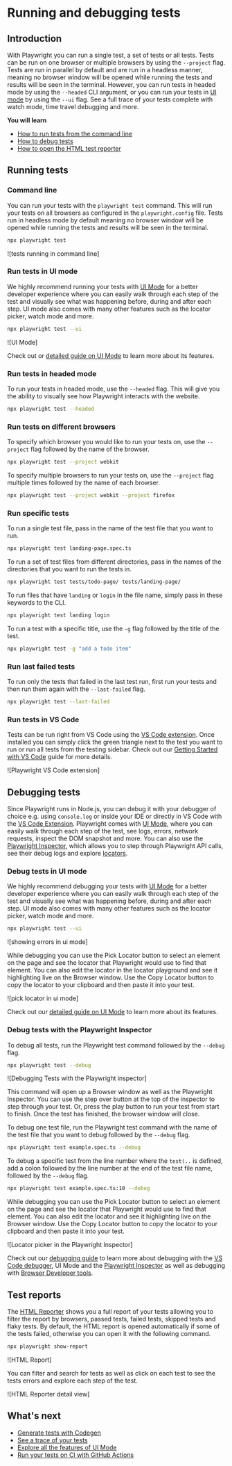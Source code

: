 # Running and debugging tests

## Introduction

With Playwright you can run a single test, a set of tests or all tests. Tests can be run on one browser or multiple browsers by using the `--project` flag. Tests are run in parallel by default and are run in a headless manner, meaning no browser window will be opened while running the tests and results will be seen in the terminal. However, you can run tests in headed mode by using the `--headed` CLI argument, or you can run your tests in [UI mode](https://playwright.dev/docs/test-ui-mode) by using the `--ui` flag. See a full trace of your tests complete with watch mode, time travel debugging and more.

**You will learn**

- [How to run tests from the command line](#command-line)
- [How to debug tests](#debugging-tests)
- [How to open the HTML test reporter](#test-reports)

## Running tests

### Command line

You can run your tests with the `playwright test` command. This will run your tests on all browsers as configured in the `playwright.config` file. Tests run in headless mode by default meaning no browser window will be opened while running the tests and results will be seen in the terminal.

```bash
npx playwright test
```

![tests running in command line]

### Run tests in UI mode

We highly recommend running your tests with [UI Mode](https://playwright.dev/docs/test-ui-mode) for a better developer experience where you can easily walk through each step of the test and visually see what was happening before, during and after each step. UI mode also comes with many other features such as the locator picker, watch mode and more.

```bash
npx playwright test --ui
```

![UI Mode]

Check out or [detailed guide on UI Mode](https://playwright.dev/docs/test-ui-mode) to learn more about its features.

### Run tests in headed mode

To run your tests in headed mode, use the `--headed` flag. This will give you the ability to visually see how Playwright interacts with the website.

```bash
npx playwright test --headed
```

### Run tests on different browsers

To specify which browser you would like to run your tests on, use the `--project` flag followed by the name of the browser.

```bash
npx playwright test --project webkit
```

To specify multiple browsers to run your tests on, use the `--project` flag multiple times followed by the name of each browser.

```bash
npx playwright test --project webkit --project firefox
```

### Run specific tests

To run a single test file, pass in the name of the test file that you want to run.

```bash
npx playwright test landing-page.spec.ts
```

To run a set of test files from different directories, pass in the names of the directories that you want to run the tests in.

```bash
npx playwright test tests/todo-page/ tests/landing-page/
```

To run files that have `landing` or `login` in the file name, simply pass in these keywords to the CLI.

```bash
npx playwright test landing login
```

To run a test with a specific title, use the `-g` flag followed by the title of the test.

```bash
npx playwright test -g "add a todo item"
```

### Run last failed tests

To run only the tests that failed in the last test run, first run your tests and then run them again with the `--last-failed` flag.

```bash
npx playwright test --last-failed
```

### Run tests in VS Code

Tests can be run right from VS Code using the [VS Code extension](https://marketplace.visualstudio.com/items?itemName=ms-playwright.playwright). Once installed you can simply click the green triangle next to the test you want to run or run all tests from the testing sidebar. Check out our [Getting Started with VS Code](https://playwright.dev/docs/getting-started-vscode#running-tests) guide for more details.

![Playwright VS Code extension]

## Debugging tests

Since Playwright runs in Node.js, you can debug it with your debugger of choice e.g. using `console.log` or inside your IDE or directly in VS Code with the [VS Code Extension](https://playwright.dev/docs/getting-started-vscode). Playwright comes with [UI Mode](https://playwright.dev/docs/test-ui-mode), where you can easily walk through each step of the test, see logs, errors, network requests, inspect the DOM snapshot and more. You can also use the [Playwright Inspector](https://playwright.dev/docs/debug#playwright-inspector), which allows you to step through Playwright API calls, see their debug logs and explore [locators](https://playwright.dev/docs/locators).

### Debug tests in UI mode

We highly recommend debugging your tests with [UI Mode](https://playwright.dev/docs/test-ui-mode) for a better developer experience where you can easily walk through each step of the test and visually see what was happening before, during and after each step. UI mode also comes with many other features such as the locator picker, watch mode and more.

```bash
npx playwright test --ui
```

![showing errors in ui mode]

While debugging you can use the Pick Locator button to select an element on the page and see the locator that Playwright would use to find that element. You can also edit the locator in the locator playground and see it highlighting live on the Browser window. Use the Copy Locator button to copy the locator to your clipboard and then paste it into your test.

![pick locator in ui mode]

Check out our [detailed guide on UI Mode](https://playwright.dev/docs/test-ui-mode) to learn more about its features.

### Debug tests with the Playwright Inspector

To debug all tests, run the Playwright test command followed by the `--debug` flag.

```bash
npx playwright test --debug
```

![Debugging Tests with the Playwright inspector]

This command will open up a Browser window as well as the Playwright Inspector. You can use the step over button at the top of the inspector to step through your test. Or, press the play button to run your test from start to finish. Once the test has finished, the browser window will close.

To debug one test file, run the Playwright test command with the name of the test file that you want to debug followed by the `--debug` flag.

```bash
npx playwright test example.spec.ts --debug
```

To debug a specific test from the line number where the `test(..` is defined, add a colon followed by the line number at the end of the test file name, followed by the `--debug` flag.

```bash
npx playwright test example.spec.ts:10 --debug
```

While debugging you can use the Pick Locator button to select an element on the page and see the locator that Playwright would use to find that element. You can also edit the locator and see it highlighting live on the Browser window. Use the Copy Locator button to copy the locator to your clipboard and then paste it into your test.

![Locator picker in the Playwright Inspector]

Check out our [debugging guide](https://playwright.dev/docs/debug) to learn more about debugging with the [VS Code debugger](https://playwright.dev/docs/debug#vs-code-debugger), UI Mode and the [Playwright Inspector](https://playwright.dev/docs/debug#playwright-inspector) as well as debugging with [Browser Developer tools](https://playwright.dev/docs/debug#browser-developer-tools).

## Test reports

The [HTML Reporter](https://playwright.dev/docs/test-reporters#html-reporter) shows you a full report of your tests allowing you to filter the report by browsers, passed tests, failed tests, skipped tests and flaky tests. By default, the HTML report is opened automatically if some of the tests failed, otherwise you can open it with the following command.

```bash
npx playwright show-report
```

![HTML Report]

You can filter and search for tests as well as click on each test to see the tests errors and explore each step of the test.

![HTML Reporter detail view]

## What's next

- [Generate tests with Codegen](https://playwright.dev/docs/codegen-intro)
- [See a trace of your tests](https://playwright.dev/docs/trace-viewer-intro)
- [Explore all the features of UI Mode](https://playwright.dev/docs/test-ui-mode)
- [Run your tests on CI with GitHub Actions](https://playwright.dev/docs/ci-intro) 